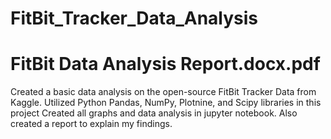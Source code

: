 # FitBit_Tracker_Data_Analysis
# FitBit Data Analysis Report.docx.pdf


Created a basic data analysis on the open-source FitBit Tracker Data from Kaggle.
Utilized Python Pandas, NumPy, Plotnine, and Scipy libraries in this project
Created all graphs and data analysis in jupyter notebook. Also created a report to explain my findings. 

